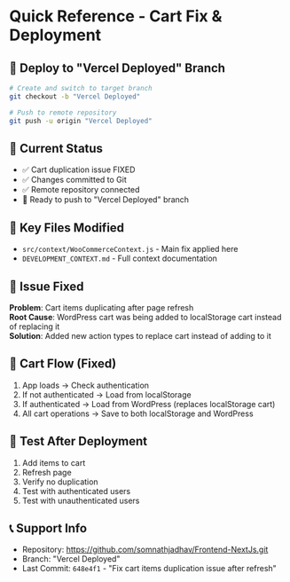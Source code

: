 # Quick Reference - Cart Fix & Deployment

## 🚀 Deploy to "Vercel Deployed" Branch

```bash
# Create and switch to target branch
git checkout -b "Vercel Deployed"

# Push to remote repository
git push -u origin "Vercel Deployed"
```

## 🔧 Current Status
- ✅ Cart duplication issue FIXED
- ✅ Changes committed to Git
- ✅ Remote repository connected
- 🎯 Ready to push to "Vercel Deployed" branch

## 📁 Key Files Modified
- `src/context/WooCommerceContext.js` - Main fix applied here
- `DEVELOPMENT_CONTEXT.md` - Full context documentation

## 🐛 Issue Fixed
**Problem**: Cart items duplicating after page refresh  
**Root Cause**: WordPress cart was being added to localStorage cart instead of replacing it  
**Solution**: Added new action types to replace cart instead of adding to it

## 🔄 Cart Flow (Fixed)
1. App loads → Check authentication
2. If not authenticated → Load from localStorage
3. If authenticated → Load from WordPress (replaces localStorage cart)
4. All cart operations → Save to both localStorage and WordPress

## 🧪 Test After Deployment
1. Add items to cart
2. Refresh page
3. Verify no duplication
4. Test with authenticated users
5. Test with unauthenticated users

## 📞 Support Info
- Repository: https://github.com/somnathjadhav/Frontend-NextJs.git
- Branch: "Vercel Deployed"
- Last Commit: `648e4f1` - "Fix cart items duplication issue after refresh"
